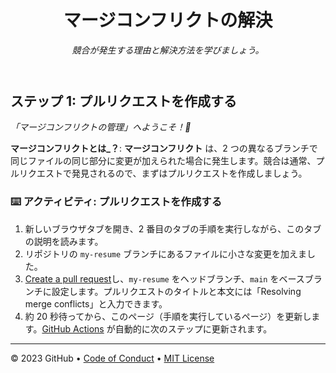 <header>

<!--
<<< 作成者メモ: コースヘッダー >>>
1280×640 の画像、文頭大文字で書かれたコースタイトル、そして強調された簡潔な説明を含めてください。
リポジトリ設定で、テンプレートリポジトリを有効にし、1280×640 のソーシャル画像を追加し、ヘッドブランチを自動削除してください。
オープンソースライセンスを追加してください。GitHub は MIT ライセンスを使用しています。
-->

# マージコンフリクトの解決

_競合が発生する理由と解決方法を学びましょう。_

</header>

<!--
<<< 著者注: ステップ 1 >>>
コースのステップを 3～5 個選択してください。
最初のステップは常に最も難しいので、簡単なものを選んでください。
詳しい説明については、docs.github.com へのリンクを参照してください。
ステップごとに新しいタブを開くようにユーザーに促してください。
-->

## ステップ 1: プルリクエストを作成する

_「マージコンフリクトの管理」へようこそ！:wave:_

**マージコンフリクトとは_？**: **マージコンフリクト** は、2 つの異なるブランチで同じファイルの同じ部分に変更が加えられた場合に発生します。競合は通常、プルリクエストで発見されるので、まずはプルリクエストを作成しましょう。

### :keyboard: アクティビティ: プルリクエストを作成する

1. 新しいブラウザタブを開き、2 番目のタブの手順を実行しながら、このタブの説明を読みます。
1. リポジトリの `my-resume` ブランチにあるファイルに小さな変更を加えました。
2. [Create a pull request](https://docs.github.com/ja/pull-requests/collaborating-with-pull-requests/proposing-changes-to-your-work-with-pull-requests/creating-a-pull-request)し、`my-resume` をヘッドブランチ、`main` をベースブランチに設定します。プルリクエストのタイトルと本文には「Resolving merge conflicts」と入力できます。
3. 約 20 秒待ってから、このページ（手順を実行しているページ）を更新します。[GitHub Actions](https://docs.github.com/ja/actions) が自動的に次のステップに更新されます。

<footer>

<!--
  <<< Author notes: Footer >>>
  Add a link to get support, GitHub status page, code of conduct, license link.
-->

---

&copy; 2023 GitHub &bull; [Code of Conduct](https://www.contributor-covenant.org/version/2/1/code_of_conduct/code_of_conduct.md) &bull; [MIT License](https://gh.io/mit)

</footer>
